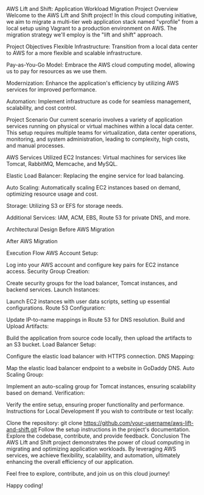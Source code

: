AWS Lift and Shift: Application Workload Migration
Project Overview
Welcome to the AWS Lift and Shift project! In this cloud computing initiative, we aim to migrate a multi-tier web application stack named "vprofile" from a local setup using Vagrant to a production environment on AWS. The migration strategy we'll employ is the "lift and shift" approach.

Project Objectives
Flexible Infrastructure: Transition from a local data center to AWS for a more flexible and scalable infrastructure.

Pay-as-You-Go Model: Embrace the AWS cloud computing model, allowing us to pay for resources as we use them.

Modernization: Enhance the application's efficiency by utilizing AWS services for improved performance.

Automation: Implement infrastructure as code for seamless management, scalability, and cost control.

Project Scenario
Our current scenario involves a variety of application services running on physical or virtual machines within a local data center. This setup requires multiple teams for virtualization, data center operations, monitoring, and system administration, leading to complexity, high costs, and manual processes.

AWS Services Utilized
EC2 Instances: Virtual machines for services like Tomcat, RabbitMQ, Memcache, and MySQL.

Elastic Load Balancer: Replacing the engine service for load balancing.

Auto Scaling: Automatically scaling EC2 instances based on demand, optimizing resource usage and cost.

Storage: Utilizing S3 or EFS for storage needs.

Additional Services: IAM, ACM, EBS, Route 53 for private DNS, and more.

Architectural Design
Before AWS Migration

After AWS Migration

Execution Flow
AWS Account Setup:

Log into your AWS account and configure key pairs for EC2 instance access.
Security Group Creation:

Create security groups for the load balancer, Tomcat instances, and backend services.
Launch Instances:

Launch EC2 instances with user data scripts, setting up essential configurations.
Route 53 Configuration:

Update IP-to-name mappings in Route 53 for DNS resolution.
Build and Upload Artifacts:

Build the application from source code locally, then upload the artifacts to an S3 bucket.
Load Balancer Setup:

Configure the elastic load balancer with HTTPS connection.
DNS Mapping:

Map the elastic load balancer endpoint to a website in GoDaddy DNS.
Auto Scaling Group:

Implement an auto-scaling group for Tomcat instances, ensuring scalability based on demand.
Verification:

Verify the entire setup, ensuring proper functionality and performance.
Instructions for Local Development
If you wish to contribute or test locally:

Clone the repository: git clone https://github.com/your-username/aws-lift-and-shift.git
Follow the setup instructions in the project's documentation.
Explore the codebase, contribute, and provide feedback.
Conclusion
The AWS Lift and Shift project demonstrates the power of cloud computing in migrating and optimizing application workloads. By leveraging AWS services, we achieve flexibility, scalability, and automation, ultimately enhancing the overall efficiency of our application.

Feel free to explore, contribute, and join us on this cloud journey!

Happy coding!